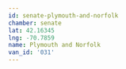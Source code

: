 ```yaml
---
id: senate-plymouth-and-norfolk
chamber: senate
lat: 42.16345
lng: -70.7859
name: Plymouth and Norfolk
van_id: '031'
---
```


